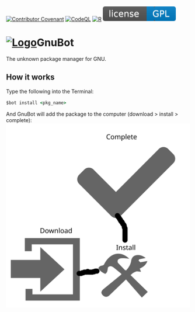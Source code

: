[![Contributor Covenant](https://img.shields.io/badge/Contributor%20Covenant-2.0-4baaaa.svg)](CODE_OF_CONDUCT.md)
[![CodeQL](https://github.com/gnubot/gnubot/actions/workflows/codeql-analysis.yml/badge.svg)](https://github.com/gnubot/gnubot/actions/workflows/codeql-analysis.yml)
[![R](https://github.com/gnubot/gnubot/actions/workflows/r.yml/badge.svg)](https://github.com/gnubot/gnubot/actions/workflows/r.yml)
[![GPL](https://raw.githubusercontent.com/gnubot/gnubot/main/GPL.svg)](./COPYING)
# [![Logo](https://avatars.githubusercontent.com/u/96927023?s=30&u=af3c6c2f1191fe1915af4871a236488c1c67f3b1&v=4)](#gnubot)GnuBot
The unknown package manager for GNU.

## How it works
Type the following into the Terminal:
```coffee
$bot install <pkg_name>
```
And GnuBot will add the package to the computer (download > install > complete):
![Packaging flow](https://raw.githubusercontent.com/gnubot/gnubot/main/gnubot-packaging-flow.svg)

